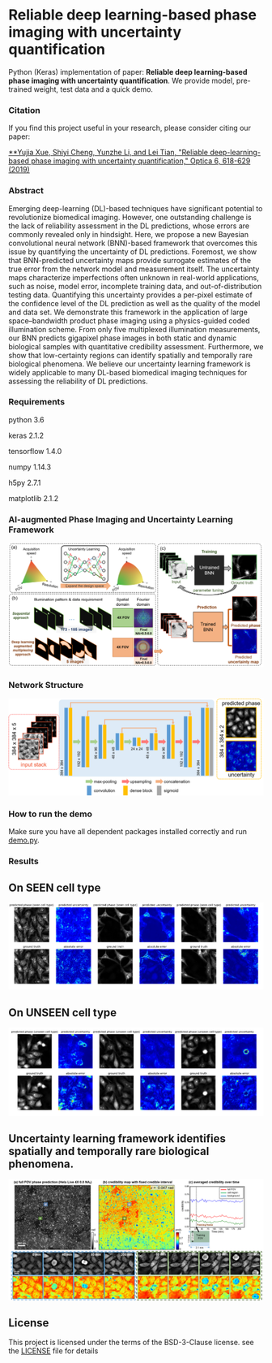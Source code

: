 # Reliable deep learning-based phase imaging with uncertainty quantification
Python (Keras) implementation of paper: **Reliable deep learning-based phase imaging with uncertainty quantification**. We provide model, pre-trained weight, test data and a quick demo.


### Citation
If you find this project useful in your research, please consider citing our paper:

[**Yujia Xue, Shiyi Cheng, Yunzhe Li, and Lei Tian, "Reliable deep-learning-based phase imaging with uncertainty quantification," Optica 6, 618-629 (2019)](https://www.osapublishing.org/optica/abstract.cfm?uri=optica-6-5-618)


### Abstract
Emerging deep-learning (DL)-based techniques have significant potential to revolutionize biomedical imaging. However, one outstanding challenge is the lack of reliability assessment in the DL predictions, whose errors are commonly revealed only in hindsight. Here, we propose a new Bayesian convolutional neural network (BNN)-based framework that overcomes this issue by quantifying the uncertainty of DL predictions. Foremost, we show that BNN-predicted uncertainty maps provide surrogate estimates of the true error from the network model and measurement itself. The uncertainty maps characterize imperfections often unknown in real-world applications, such as noise, model error, incomplete training data, and out-of-distribution testing data. Quantifying this uncertainty provides a per-pixel estimate of the confidence level of the DL prediction as well as the quality of the model and data set. We demonstrate this framework in the application of large space–bandwidth product phase imaging using a physics-guided coded illumination scheme. From only five multiplexed illumination measurements, our BNN predicts gigapixel phase images in both static and dynamic biological samples with quantitative credibility assessment. Furthermore, we show that low-certainty regions can identify spatially and temporally rare biological phenomena. We believe our uncertainty learning framework is widely applicable to many DL-based biomedical imaging techniques for assessing the reliability of DL predictions.



### Requirements
python 3.6

keras 2.1.2

tensorflow 1.4.0

numpy 1.14.3

h5py 2.7.1

matplotlib 2.1.2


### AI-augmented Phase Imaging and Uncertainty Learning Framework
<p align="center">
  <img src="/figs/overview.png">
</p>

### Network Structure
<p align="center">
  <img src="/figs/network.png">
</p>


### How to run the demo
Make sure you have all dependent packages installed correctly and run [demo.py](demo.py).


### Results
## On SEEN cell type
<p align="center">
  <img src="/figs/seen_cell_type.png">
</p>

## On UNSEEN cell type
<p align="center">
  <img src="/figs/unseen_cell_type.png">
</p>

## Uncertainty learning framework identifies spatially and temporally rare biological phenomena.
<p align="center">
  <img src="/figs/video.png">
</p>


## License
This project is licensed under the terms of the BSD-3-Clause license. see the [LICENSE](LICENSE) file for details
